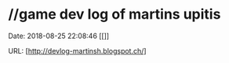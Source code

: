 # //game dev log of martins upitis

Date: 2018-08-25 22:08:46
[[]]

URL: [http://devlog-martinsh.blogspot.ch/]
